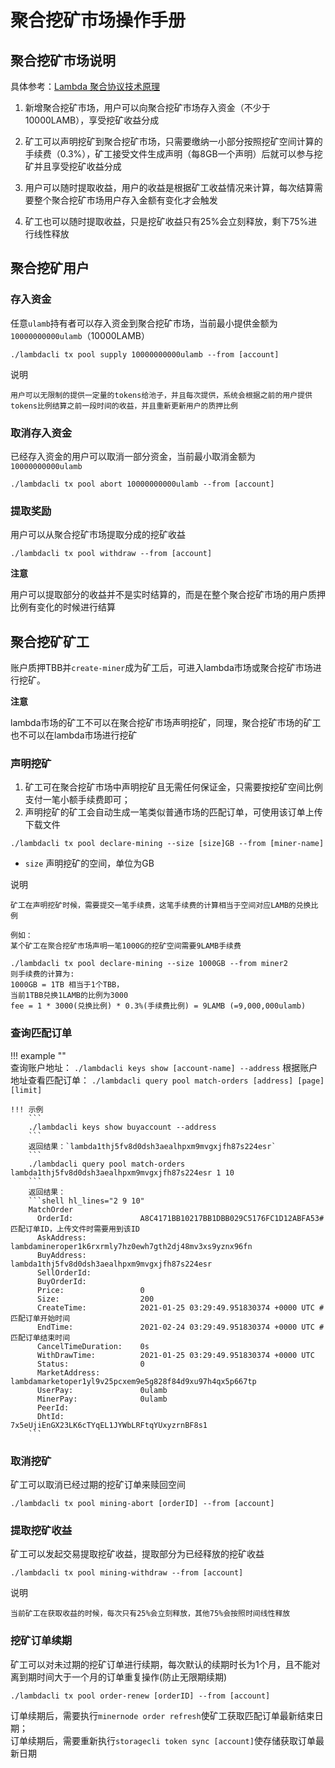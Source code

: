 # 聚合挖矿市场操作手册

## 聚合挖矿市场说明
具体参考：[Lambda 聚合协议技术原理](Poly-Mining-Protocol.md)  

1. 新增聚合挖矿市场，用户可以向聚合挖矿市场存入资金（不少于10000LAMB），享受挖矿收益分成

3. 矿工可以声明挖矿到聚合挖矿市场，只需要缴纳一小部分按照挖矿空间计算的手续费（0.3%），矿工接受文件生成声明（每8GB一个声明）后就可以参与挖矿并且享受挖矿收益分成

4. 用户可以随时提取收益，用户的收益是根据矿工收益情况来计算，每次结算需要整个聚合挖矿市场用户存入金额有变化才会触发

5. 矿工也可以随时提取收益，只是挖矿收益只有25%会立刻释放，剩下75%进行线性释放


## 聚合挖矿用户
### 存入资金

任意`ulamb`持有者可以存入资金到聚合挖矿市场，当前最小提供金额为`10000000000ulamb`（10000LAMB）

```
./lambdacli tx pool supply 10000000000ulamb --from [account]
```

说明
```
用户可以无限制的提供一定量的tokens给池子，并且每次提供，系统会根据之前的用户提供tokens比例结算之前一段时间的收益，并且重新更新用户的质押比例
```

### 取消存入资金

已经存入资金的用户可以取消一部分资金，当前最小取消金额为`10000000000ulamb`

```
./lambdacli tx pool abort 10000000000ulamb --from [account]
```

### 提取奖励

用户可以从聚合挖矿市场提取分成的挖矿收益

```
./lambdacli tx pool withdraw --from [account]
```

**注意**

用户可以提取部分的收益并不是实时结算的，而是在整个聚合挖矿市场的用户质押比例有变化的时候进行结算

## 聚合挖矿矿工
账户质押TBB并`create-miner`成为矿工后，可进入lambda市场或聚合挖矿市场进行挖矿。

**注意**

lambda市场的矿工不可以在聚合挖矿市场声明挖矿，同理，聚合挖矿市场的矿工也不可以在lambda市场进行挖矿

### 声明挖矿

1. 矿工可在聚合挖矿市场中声明挖矿且无需任何保证金，只需要按挖矿空间比例支付一笔小额手续费即可；
2. 声明挖矿的矿工会自动生成一笔类似普通市场的匹配订单，可使用该订单上传下载文件

```
./lambdacli tx pool declare-mining --size [size]GB --from [miner-name]
```

- `size` 声明挖矿的空间，单位为GB

说明
```
矿工在声明挖矿时候，需要提交一笔手续费，这笔手续费的计算相当于空间对应LAMB的兑换比例

例如：
某个矿工在聚合挖矿市场声明一笔1000G的挖矿空间需要9LAMB手续费

./lambdacli tx pool declare-mining --size 1000GB --from miner2
则手续费的计算为:
1000GB = 1TB 相当于1个TBB，
当前1TBB兑换1LAMB的比例为3000
fee = 1 * 3000(兑换比例) * 0.3%(手续费比例) = 9LAMB (=9,000,000ulamb)
```

### 查询匹配订单

!!! example ""  
    查询账户地址：
    ```
    ./lambdacli keys show [account-name] --address
    ```
    根据账户地址查看匹配订单：
    ```
    ./lambdacli query pool match-orders [address] [page] [limit]
    ```
        
    !!! 示例    
        ```
        ./lambdacli keys show buyaccount --address
        ```
        返回结果：`lambda1thj5fv8d0dsh3aealhpxm9mvgxjfh87s224esr`
        ```
        ./lambdacli query pool match-orders lambda1thj5fv8d0dsh3aealhpxm9mvgxjfh87s224esr 1 10
        ```
        返回结果：
        ```shell hl_lines="2 9 10"
        MatchOrder
          OrderId:               A8C4171BB10217BB1DBB029C5176FC1D12ABFA53#匹配订单ID，上传文件时需要用到该ID
          AskAddress:            lambdamineroper1k6rxrmly7hz0ewh7gth2dj48mv3xs9yznx96fn
          BuyAddress:            lambda1thj5fv8d0dsh3aealhpxm9mvgxjfh87s224esr
          SellOrderId:
          BuyOrderId:
          Price:                 0
          Size:                  200
          CreateTime:            2021-01-25 03:29:49.951830374 +0000 UTC #匹配订单开始时间
          EndTime:               2021-02-24 03:29:49.951830374 +0000 UTC #匹配订单结束时间
          CancelTimeDuration:    0s
          WithDrawTime:          2021-01-25 03:29:49.951830374 +0000 UTC
          Status:                0
          MarketAddress:         lambdamarketoper1yl9v25pcxem9e5g828f84d9xu97h4qx5p667tp
          UserPay:               0ulamb
          MinerPay:              0ulamb
          PeerId:
          DhtId:                 7x5eUjiEnGX23LK6cTYqEL1JYWbLRFtqYUxyzrnBF8s1
        ```

### 取消挖矿

矿工可以取消已经过期的挖矿订单来赎回空间

```
./lambdacli tx pool mining-abort [orderID] --from [account]
```

### 提取挖矿收益

矿工可以发起交易提取挖矿收益，提取部分为已经释放的挖矿收益

```
./lambdacli tx pool mining-withdraw --from [account]
```

说明
```
当前矿工在获取收益的时候，每次只有25%会立刻释放，其他75%会按照时间线性释放
```

### 挖矿订单续期

矿工可以对未过期的挖矿订单进行续期，每次默认的续期时长为1个月，且不能对离到期时间大于一个月的订单重复操作(防止无限期续期)

```
./lambdacli tx pool order-renew [orderID] --from [account]
```
订单续期后，需要执行`minernode order refresh`使矿工获取匹配订单最新结束日期；  
订单续期后，需要重新执行`storagecli token sync [account]`使存储获取订单最新日期 








